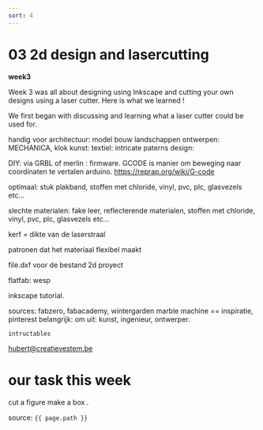 ```yaml
---
sort: 4
---
```


# 03 2d design and lasercutting

**week3**  

Week 3 was all about designing using Inkscape and cutting your own designs using a laser cutter. Here is what we learned !

We first began with discussing and learning what a laser cutter could be used for. 

handig voor
		architectuur: 
			model bouw
			landschappen
		ontwerpen: 
			MECHANICA, klok
		kunst: 
		textiel:
			intricate paterns
		design: 
		
DIY: via GRBL of merlin : firmware. 
	GCODE	is manier om beweging naar coordinaten te vertalen arduino.
	https://reprap.org/wiki/G-code

optimaal: stuk plakband, stoffen met chloride, vinyl, pvc, plc, glasvezels etc...
	
slechte materialen: fake leer, reflecterende materialen, stoffen met chloride, vinyl, pvc, plc, glasvezels etc...
		
kerf = dikte van de laserstraal
		
		
patronen dat het materiaal flexibel maakt

file.dxf voor de bestand 2d proyect

flatfab: wesp

inkscape tutorial.
		
sources: fabzero, fabacademy, wintergarden marble machine == inspiratie, pinterest 
belangrijk: om uit: kunst, ingenieur, ontwerper. 

	intructables

hubert@creatievestem.be



# our task this week 

cut a figure make a box .

source: `{{ page.path }}`
